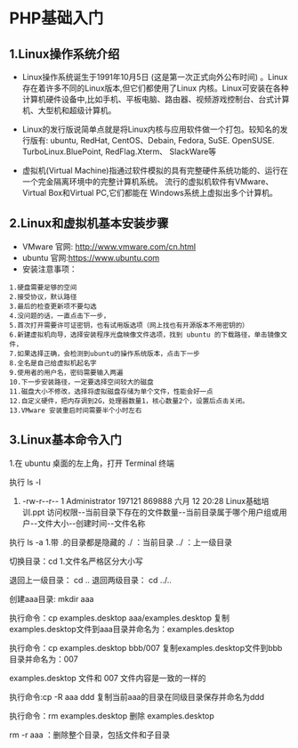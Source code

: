 # PHP基础入门
## 1.Linux操作系统介绍

- Linux操作系统诞生于1991年10月5日 (这是第一次正式向外公布时间) 。Linux存在着许多不同的Linux版本,但它们都使用了Linux
内核。Linux可安装在各种计算机硬件设备中,比如手机、平板电脑、路由器、视频游戏控制台、台式计算机、大型机和超级计算机。

- Linux的发行版说简单点就是将Linux内核与应用软件做一个打包。较知名的发行版有: ubuntu, RedHat, CentOS、Debain,
Fedora, SuSE. OpenSUSE. TurboLinux.BluePoint, RedFlag.Xterm、 SlackWare等

- 虚拟机(Virtual Machine)指通过软件模拟的具有完整硬件系统功能的、运行在一个完金隔离环境中的完整计算机系统。
流行的虚拟机软件有VMware、 Virtual Box和Virtual PC,它们都能在 Windows系统上虚拟出多个计算机。



## 2.Linux和虚拟机基本安装步骤
- VMware 官网: http://www.vmware.com/cn.html
- ubuntu 官网:https://www.ubuntu.com
- 安装注意事项：
```
1.硬盘需要足够的空间
2.接受协议，默认路径
3.最后的检查更新项不要勾选
4.没问题的话，一直点击下一步，
5.首次打开需要许可证密钥，也有试用版选项（网上找也有开源版本不用密钥的）
6.新建虚拟机向导，选择安装程序光盘映像文件选项，找到 ubuntu 的下载路径，单击镜像文件，
7.如果选择正确，会检测到ubuntu的操作系统版本，点击下一步
8.全名是自己给虚拟机起名字
9.使用者的用户名，密码需要输入两遍
10.下一步安装路径，一定要选择空间较大的磁盘
11.磁盘大小不修改，选择将虚拟磁盘存储为单个文件，性能会好一点
12.自定义硬件，把内存调到2G，处理器数量1，核心数量2个，设置后点击关闭。
13.VMware 安装重启时间需要半个小时左右
```
## 3.Linux基本命令入门
1.在 ubuntu 桌面的左上角，打开 Terminal 终端

执行 ls -l
1. -rw-r--r-- 1 Administrator 197121 869888 六月 12 20:28  Linux基础培训.ppt
访问权限--当前目录下存在的文件数量--当前目录属于哪个用户组或用户--文件大小--创建时间--文件名称


执行 ls -a
1.带 .的目录都是隐藏的
 ./   ：当前目录
 ../  ：上一级目录


切换目录：cd
1.文件名严格区分大小写

退回上一级目录： cd ..
退回两级目录： cd ../..



创建aaa目录: mkdir aaa

执行命令：cp examples.desktop aaa/examples.desktop
复制examples.desktop文件到aaa目录并命名为：examples.desktop

执行命令：cp examples.desktop bbb/007
复制examples.desktop文件到bbb目录并命名为：007

examples.desktop 文件和 007 文件内容是一致的一样的

执行命令:cp -R aaa ddd
复制当前aaa的目录在同级目录保存并命名为ddd


执行命令：rm examples.desktop
删除 examples.desktop

rm -r aaa ：删除整个目录，包括文件和子目录

































